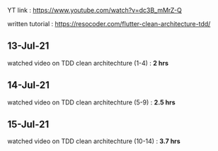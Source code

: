 YT link : https://www.youtube.com/watch?v=dc3B_mMrZ-Q

written tutorial : https://resocoder.com/flutter-clean-architecture-tdd/

## 13-Jul-21 
watched video on TDD clean architechture (1-4) : **2 hrs** 
## 14-Jul-21 
watched video on TDD clean architechture (5-9) : **2.5 hrs** 
## 15-Jul-21 
watched video on TDD clean architechture (10-14) : **3.7 hrs** 



